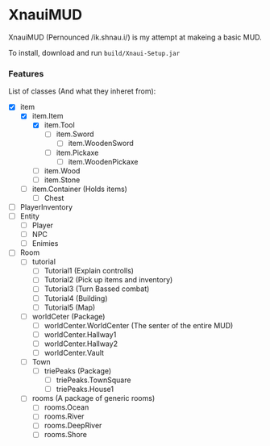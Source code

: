 # XnauiMUD

XnauiMUD (Pernounced /ik.shnau.i/) is my attempt at makeing a basic MUD.

To install, download and run `build/Xnaui-Setup.jar`


### Features

List of classes (And what they inheret from):
- [x] item
    - [x] item.Item
        - [x] item.Tool
            - [ ] item.Sword
                - [ ] item.WoodenSword
            - [ ] item.Pickaxe
                - [ ] item.WoodenPickaxe
        - [ ] item.Wood
        - [ ] item.Stone
    - [ ] item.Container (Holds items)
        - [ ] Chest
- [ ] PlayerInventory
- [ ] Entity
    - [ ] Player
    - [ ] NPC
    - [ ] Enimies
- [ ] Room
    - [ ] tutorial
        - [ ] Tutorial1 (Explain controlls)
        - [ ] Tutorial2 (Pick up items and inventory)
        - [ ] Tutorial3 (Turn Bassed combat)
        - [ ] Tutorial4 (Building)
        - [ ] Tutorial5 (Map)
    - [ ] worldCeter (Package)
        - [ ] worldCenter.WorldCenter (The senter of the entire MUD)
        - [ ] worldCenter.Hallway1
        - [ ] worldCenter.Hallway2
        - [ ] worldCenter.Vault
    - [ ] Town
        - [ ] triePeaks (Package)
            - [ ] triePeaks.TownSquare
            - [ ] triePeaks.House1
    - [ ] rooms (A package of generic rooms)
        - [ ] rooms.Ocean
        - [ ] rooms.River
        - [ ] rooms.DeepRiver
        - [ ] rooms.Shore
